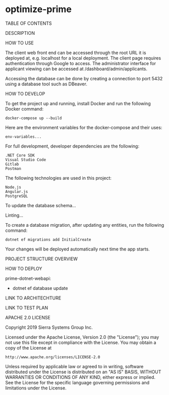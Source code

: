 # optimize-prime

TABLE OF CONTENTS


DESCRIPTION


HOW TO USE

The client web front end can be accessed through the root URL it is 
deployed at, e.g. localhost for a local deployment. The client page
requires authentication through Google to access. The administrator 
interface for applicant viewing can be accessed at 
/dashboard/admin/applicants. 

Accessing the database can be done by creating a connection to port 
5432 using a database tool such as DBeaver.

HOW TO DEVELOP

To get the project up and running, install Docker and run the following
Docker command:

	docker-compose up --build
	
Here are the environment variables for the docker-compose and their uses:

	env-variables...
	
For full development, developer dependencies are the following:

	.NET Core SDK
	Visual Studio Code
	Gitlab
	Postman

The following technologies are used in this project:
	
	Node.js
	Angular.js
	PostgreSQL
	
To update the database schema...

Linting...

To create a database migration, after updating any entities, 
run the following command:

	dotnet ef migrations add InitialCreate
	
Your changes will be deployed automatically next time the app starts.

PROJECT STRUCTURE OVERVIEW


HOW TO DEPLOY

prime-dotnet-webapi:

- dotnet ef database update

LINK TO ARCHITECHTURE 


LINK TO TEST PLAN



APACHE 2.0 LICENSE

Copyright 2019 Sierra Systems Group Inc.

Licensed under the Apache License, Version 2.0 (the "License");
you may not use this file except in compliance with the License.
You may obtain a copy of the License at

    http://www.apache.org/licenses/LICENSE-2.0

Unless required by applicable law or agreed to in writing, software
distributed under the License is distributed on an "AS IS" BASIS,
WITHOUT WARRANTIES OR CONDITIONS OF ANY KIND, either express or implied.
See the License for the specific language governing permissions and
limitations under the License.